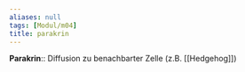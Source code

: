 ```yaml
---
aliases: null
tags: [Modul/m04]
title: parakrin
---
```

**Parakrin**:: Diffusion zu benachbarter Zelle (z.B. [[Hedgehog]])